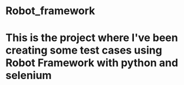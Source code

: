 # Robot_framework
# This is the project where I've been creating some test cases using Robot Framework with python and selenium
